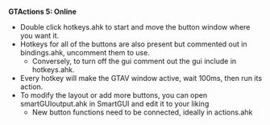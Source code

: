 **GTActions 5: Online**
- Double click hotkeys.ahk to start and move the button window where you want it.
- Hotkeys for all of the buttons are also present but commented out in bindings.ahk, uncomment them to use.
    - Conversely, to turn off the gui comment out the gui include in hotkeys.ahk.
- Every hotkey will make the GTAV window active, wait 100ms, then run its action.
- To modify the layout or add more buttons, you can open smartGUIoutput.ahk in SmartGUI and edit it to your liking
    - New button functions need to be connected, ideally in actions.ahk

